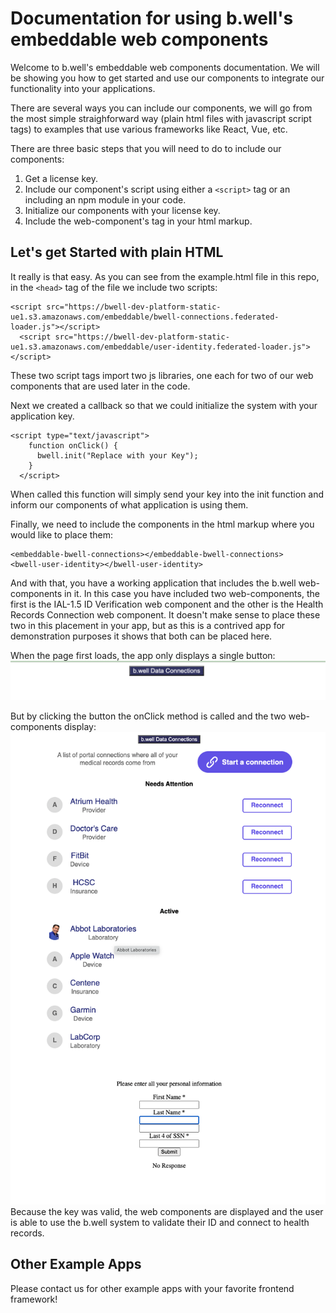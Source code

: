 # Documentation for using b.well's embeddable web components

Welcome to b.well's embeddable web components documentation. We will be showing you how to get started and use our components to integrate our functionality into your applications.

There are several ways you can include our components, we will go from the most simple straighforward way (plain html files with javascript script tags) to examples that use various frameworks like React, Vue, etc.

There are three basic steps that you will need to do to include our components:

1. Get a license key.
2. Include our component's script using either a `<script>` tag or an including an npm module in your code.
3. Initialize our components with your license key.
4. Include the web-component's tag in your html markup.

## Let's get Started with plain HTML

It really is that easy. As you can see from the example.html file in this repo, in the `<head>` tag of the file we include two scripts:

```
<script src="https://bwell-dev-platform-static-ue1.s3.amazonaws.com/embeddable/bwell-connections.federated-loader.js"></script>
  <script src="https://bwell-dev-platform-static-ue1.s3.amazonaws.com/embeddable/user-identity.federated-loader.js"></script>
```

These two script tags import two js libraries, one each for two of our web components that are used later in the code.

Next we created a callback so that we could initialize the system with your application key.

```
<script type="text/javascript">
    function onClick() {
      bwell.init("Replace with your Key");
    }
  </script>
```

When called this function will simply send your key into the init function and inform our components of what application is using them.

Finally, we need to include the components in the html markup where you would like to place them:

```
<embeddable-bwell-connections></embeddable-bwell-connections>
<bwell-user-identity></bwell-user-identity>
```

And with that, you have a working application that includes the b.well web-components in it. In this case you have included two web-components, the first is the IAL-1.5 ID Verification web component and the other is the Health Records Connection web component. It doesn't make sense to place these two in this placement in your app, but as this is a contrived app for demonstration purposes it shows that both can be placed here.

When the page first loads, the app only displays a single button:
![Image of app without components](images/initial-basic-app.png?raw=true)

But by clicking the button the onClick method is called and the two web-components display:
![](images/web-component-view.png?raw=true)
Because the key was valid, the web components are displayed and the user is able to use the b.well system to validate their ID and connect to health records.

## Other Example Apps

Please contact us for other example apps with your favorite frontend framework!
